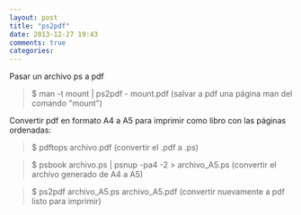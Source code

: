 ```yaml
---
layout: post
title: "ps2pdf"
date: 2013-12-27 19:43
comments: true
categories: 
---
```

Pasar un archivo ps a pdf

>$ man -t mount | ps2pdf -  mount.pdf   (salvar a pdf una página man del comando "mount") 

Convertir pdf en formato A4 a A5 para imprimir como libro con las páginas ordenadas:

>$ pdftops archivo.pdf  (convertir el .pdf a .ps)

>$ psbook archivo.ps | psnup -pa4 -2 > archivo_A5.ps (convertir el archivo generado de A4 a A5)

>$ ps2pdf archivo_A5.ps archivo_A5.pdf  (convertir nuevamente a pdf listo para imprimir)

